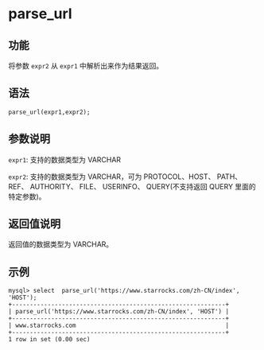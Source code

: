 # parse_url

## 功能

将参数 `expr2` 从 `expr1` 中解析出来作为结果返回。

## 语法

```Haskell
parse_url(expr1,expr2);
```

## 参数说明

`expr1`: 支持的数据类型为 VARCHAR

`expr2`: 支持的数据类型为 VARCHAR，可为 PROTOCOL、HOST、 PATH、 REF、 AUTHORITY、 FILE、 USERINFO、 QUERY(不支持返回 QUERY 里面的特定参数)。

## 返回值说明

返回值的数据类型为 VARCHAR。

## 示例

```Plain Text
mysql> select  parse_url('https://www.starrocks.com/zh-CN/index', 'HOST');
+------------------------------------------------------------+
| parse_url('https://www.starrocks.com/zh-CN/index', 'HOST') |
+------------------------------------------------------------+
| www.starrocks.com                                          |
+------------------------------------------------------------+
1 row in set (0.00 sec)
```
